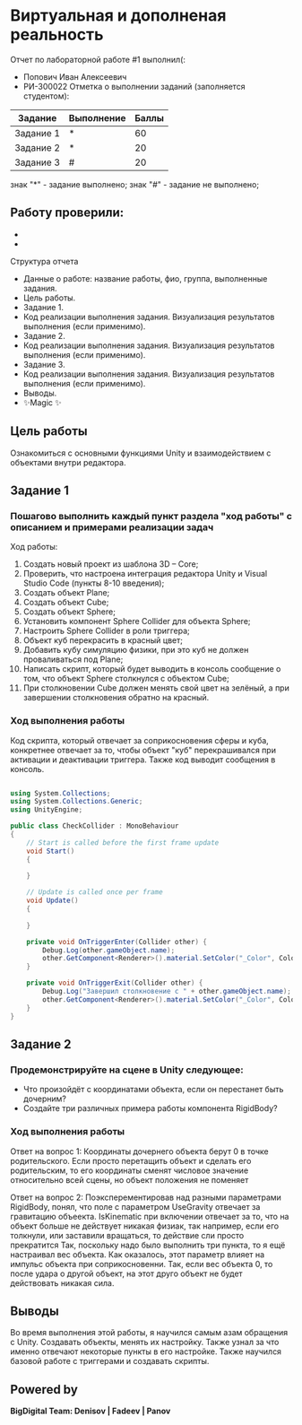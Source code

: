 # Виртуальная и дополненая реальность
Отчет по лабораторной работе #1 выполнил(:
- Попович Иван Алексеевич
- РИ-300022
Отметка о выполнении заданий (заполняется студентом):

| Задание | Выполнение | Баллы |
| ------ | ------ | ------ |
| Задание 1 | * | 60 |
| Задание 2 | * | 20 |
| Задание 3 | # | 20 |

знак "*" - задание выполнено; знак "#" - задание не выполнено;

Работу проверили:
- 
- 
- 


Структура отчета

- Данные о работе: название работы, фио, группа, выполненные задания.
- Цель работы.
- Задание 1.
- Код реализации выполнения задания. Визуализация результатов выполнения (если применимо).
- Задание 2.
- Код реализации выполнения задания. Визуализация результатов выполнения (если применимо).
- Задание 3.
- Код реализации выполнения задания. Визуализация результатов выполнения (если применимо).
- Выводы.
- ✨Magic ✨

## Цель работы
Ознакомиться с основными функциями Unity и взаимодействием с объектами внутри редактора.

## Задание 1
### Пошагово выполнить каждый пункт раздела "ход работы" с описанием и примерами реализации задач
Ход работы:
1)	Создать новый проект из шаблона 3D – Core;
2)	Проверить, что настроена интеграция редактора Unity и Visual Studio Code (пункты 8-10 введения);
3)	Создать объект Plane;
4)	Создать объект Cube;
5)	Создать объект Sphere;
6)	Установить компонент Sphere Collider для объекта Sphere;
7)	Настроить Sphere Collider в роли триггера;
8)	Объект куб перекрасить в красный цвет;
9)	Добавить кубу симуляцию физики, при это куб не должен проваливаться под Plane;
10) Написать скрипт, который будет выводить в консоль сообщение о том, что объект Sphere столкнулся с объектом Cube;
11) При столкновении Cube должен менять свой цвет на зелёный, а при завершении столкновения обратно на красный.

### Ход выполнения работы

Код скрипта, который отвечает за соприкосновения сферы и куба, конкретнее отвечает за то, чтобы
объект "куб" перекрашивался при активации и деактивации триггера. Также код выводит сообщения в консоль.
```c#

using System.Collections;
using System.Collections.Generic;
using UnityEngine;

public class CheckCollider : MonoBehaviour
{
    // Start is called before the first frame update
    void Start()
    {
        
    }

    // Update is called once per frame
    void Update()
    {
        
    }

    private void OnTriggerEnter(Collider other) {
        Debug.Log(other.gameObject.name);
        other.GetComponent<Renderer>().material.SetColor("_Color", Color.green);
    }

    private void OnTriggerExit(Collider other) {
        Debug.Log("Завершил столкновение с " + other.gameObject.name);
        other.GetComponent<Renderer>().material.SetColor("_Color", Color.red);
    }
}


```



## Задание 2
### Продемонстрируйте на сцене в Unity следующее:
 - Что произойдёт с координатами объекта, если он перестанет быть дочерним?
 - Создайте три различных примера работы компонента RigidBody?

### Ход выполнения работы
Ответ на вопрос 1:
Координаты дочернего объекта берут 0 в точке родительского. Если просто перетащить объект и сделать его родительским, то его координаты сменят числовое значение относительно всей сцены,
но объект положения не поменяет

Ответ на вопрос 2:
Поэксперементировав над разными параметрами RigidBody, понял, что поле с параметром UseGravity отвечает за гравитацию объеекта.
IsKinematic при включении отвечает за то, что на объект больше не действует никакая физиак, так например, если его толкнули, или заставили вращаться, то действие сли просто прекратится
Так, поскольку надо было выполнить три пункта, то я ещё настраивал вес объекта. Как оказалось, этот параметр влияет на импульс объекта при соприкосновенни. Так, если вес объекта 0, то после удара о другой объект, на этот друго объект не будет действовать никакая сила.
## Выводы

Во время выполнения этой работы, я научился самым азам обращения с Unity. Создавать объекты, менять их настройку. Также узнал за что именно отвечают некоторые пункты в его настройке. Также научился базовой работе с триггерами и создавать скрипты.

## Powered by

**BigDigital Team: Denisov | Fadeev | Panov**
